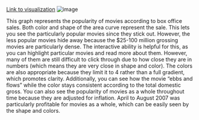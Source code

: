 [Link to visualization](https://archive.nytimes.com/www.nytimes.com/interactive/2008/02/23/movies/20080223_REVENUE_GRAPHIC.html)
![image](https://github.com/kylieflerlage/reflections/assets/128189858/f5b84e8d-4023-4e1e-a86b-6dab929d2d35)


This graph represents the popularity of movies according to box office sales. Both color and shape of the area curve represent the sale. This lets you see the particularly popular movies since they stick out. However, the less popular movies hide away because the $25-100 million grossing movies are particularly dense. The interactive ability is helpful for this, as you can highlight particular movies and read more about them.  However, many of them are still difficult to click through due to how close they are in numbers (which means they are very close in shape and color). The colors are also appropriate because they limit it to 4 rather than a full gradient, which promotes clarity. Additionally, you can see how the movie “ebbs and flows” while the color stays consistent according to the total domestic gross. You can also see the popularity of movies as a whole throughout time because they are adjusted for inflation. April to August 2007 was particularly profitable for movies as a whole, which can be easily seen by the shape and colors.
